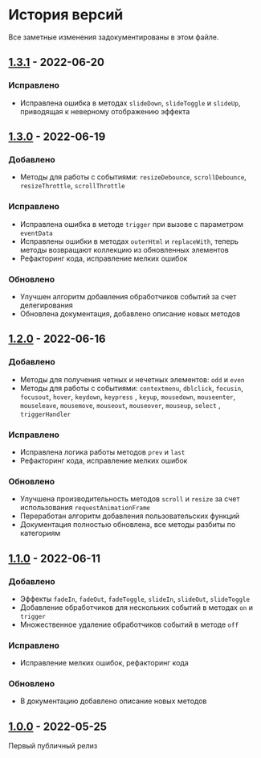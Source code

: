 # История версий

Все заметные изменения задокументированы в этом файле.

[1.3.1]: https://github.com/digikid/dom-element/releases/tag/1.3.1

## [1.3.1] - 2022-06-20

### Исправлено

- Исправлена ошибка в методах `slideDown`, `slideToggle` и `slideUp`, приводящая к неверному отображению эффекта

[1.3.0]: https://github.com/digikid/dom-element/releases/tag/1.3.0

## [1.3.0] - 2022-06-19

### Добавлено

- Методы для работы с событиями: `resizeDebounce`, `scrollDebounce`, `resizeThrottle`, `scrollThrottle`

### Исправлено

- Исправлена ошибка в методе `trigger` при вызове с параметром `eventData`
- Исправлены ошибки в методах `outerHtml` и `replaceWith`, теперь методы возвращают коллекцию из обновленных элементов
- Рефакторинг кода, исправление мелких ошибок

### Обновлено

- Улучшен алгоритм добавления обработчиков событий за счет делегирования
- Обновлена документация, добавлено описание новых методов

[1.2.0]: https://github.com/digikid/dom-element/releases/tag/1.2.0

## [1.2.0] - 2022-06-16

### Добавлено

- Методы для получения четных и нечетных элементов: `odd` и `even`
- Методы для работы с событиями: `contextmenu`, `dblclick`, `focusin`, `focusout`, `hover`, `keydown`, `keypress`
  , `keyup`, `mousedown`, `mouseenter`, `mouseleave`, `mousemove`, `mouseout`, `mouseover`, `mouseup`, `select`
  , `triggerHandler`

### Исправлено

- Исправлена логика работы методов `prev` и `last`
- Рефакторинг кода, исправление мелких ошибок

### Обновлено

- Улучшена производительность методов `scroll` и `resize` за счет использования `requestAnimationFrame`
- Переработан алгоритм добавления пользовательских функций
- Документация полностью обновлена, все методы разбиты по категориям

[1.1.0]: https://github.com/digikid/dom-element/releases/tag/1.1.0

## [1.1.0] - 2022-06-11

### Добавлено

- Эффекты `fadeIn`, `fadeOut`, `fadeToggle`, `slideIn`, `slideOut`, `slideToggle`
- Добавление обработчиков для нескольких событий в методах `on` и `trigger`
- Множественное удаление обработчиков событий в методе `off`

### Исправлено

- Исправление мелких ошибок, рефакторинг кода

### Обновлено

- В документацию добавлено описание новых методов

[1.0.0]: https://github.com/digikid/dom-element/releases/tag/1.0.0

## [1.0.0] - 2022-05-25

Первый публичный релиз
